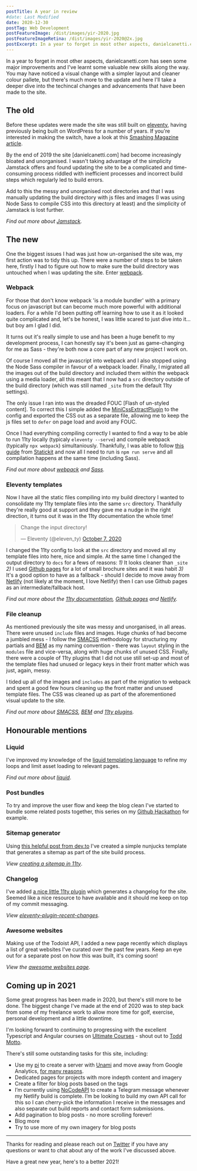 ```yaml
---
postTitle: A year in review
#date: Last Modified
date: 2020-12-30
postTag: Web Development
postFeatureImage: /dist/images/yir-2020.jpg
postFeatureImageRetina: /dist/images/yir-2020@2x.jpg
postExcerpt: In a year to forget in most other aspects, danielcanetti.com has seen some major improvements and I've learnt some valuable new skills along the way.
---
```


In a year to forget in most other aspects, danielcanetti.com has seen some major improvements and I've learnt some valuable new skills along the way. You may have noticed a visual change with a simpler layout and cleaner colour pallete, but there's much more to the update and here I'll take a deeper dive into the techincal changes and advancements that have been made to the site.

## The old

Before these updates were made the site was still built on [eleventy](https://www.11ty.dev/), having previously being built on WordPress for a number of years. If you're interested in making the switch, have a look at this [Smashing Magazine article](https://www.smashingmagazine.com/2020/12/wordpress-eleventy-static-site-generator/).

By the end of 2019 the site [danielcanetti.com] had become increasingly bloated and unorganised. I wasn't taking advantage of the simplicity Jamstack offers and found updating the site to be a complicated and time-consuming process riddled with inefficient processes and incorrect build steps which regularly led to build errors.

Add to this the messy and unorganised root directories and that I was manually updating the build directory with js files and images (I was using Node Sass to compile CSS into this directory at least) and the simplicity of Jamstack is lost further.

*Find out more about [Jamstack](https://jamstack.org/).*

## The new

One the biggest issues I had was just how un-organised the site was, my first action was to tidy this up. There were a number of steps to be taken here, firstly I had to figure out how to make sure the build directory was untouched when I was updating the site. Enter [webpack](https://webpack.js.org/).

### Webpack

For those that don't know webpack 'is a module bundler' with a primary focus on javascript but can become much more powerful with additional loaders. For a while I'd been putting off learning how to use it as it looked quite complicated and, let's be honest, I was little scared to just dive into it... but boy am I glad I did.

It turns out it's really simple to use and has been a huge benefit to my development process, I can honestly say it's been just as game-changing for me as Sass - they're both now a core part of any new project I work on.

Of course I moved all the javascript into webpack and I also stopped using the Node Sass compiler in favour of a webpack loader. Finally, I migrated all the images out of the build directory and included them within the webpack using a media loader, all this meant that I now had a `src` directory outside of the build directory (which was still named `_site` from the default 11ty settings). 

The only issue I ran into was the dreaded FOUC [Flash of un-styled content]. To correct this I simple added the [MiniCssExtractPlugin](https://webpack.js.org/plugins/mini-css-extract-plugin/) to the config and exported the CSS out as a separate file, allowing me to keep the js files set to `defer` on page load and avoid any FOUC.

Once I had everything compiling correctly I wanted to find a way to be able to run 11ty locally (typicaly `eleventy --serve`) and compile webpack (typically `npx webpack`) simultaniously. Thankfully, I was able to follow [this guide](https://statickit.com/guides/eleventy-webpack) from [Statickit](https://statickit.com/) and now all I need to run is `npm run serve` and all compilation happens at the same time (including Sass).

*Find out more about [webpack](https://webpack.js.org/) and [Sass](https://sass-lang.com/).*

### Eleventy templates

Now I have all the static files compiling into my build directory I wanted to consolidate my 11ty template files into the same `src` directory. Thankfully they're really good at support and they gave me a nudge in the right direction, it turns out it was in the 11ty documentation the whole time!

<blockquote class="twitter-tweet"><p lang="en" dir="ltr">Change the input directory!</p>&mdash; Eleventy (@eleven_ty) <a href="https://twitter.com/eleven_ty/status/1313962871634702337?ref_src=twsrc%5Etfw">October 7, 2020</a></blockquote> <script async src="https://platform.twitter.com/widgets.js" charset="utf-8"></script>

I changed the 11ty config to look at the `src` directory and moved all my template files into here, nice and simple. At the same time I changed the output directory to `docs` for a fews of reasons: *1)* It looks cleaner than `_site` *2)* I used [Github pages](https://pages.github.com/) for a lot of small brochure sites and it was habit *3)* It's a good option to have as a fallback - should I decide to move away from [Netlify](https://www.netlify.com/) (not likely at the moment, I love Netlify) then I can use Github pages as an intermediate/fallback host.

*Find out more about the [11ty documentation](https://www.11ty.dev/docs/), [Github pages](https://pages.github.com/) and [Netlify](https://www.netlify.com/).*

### File cleanup

As mentioned previously the site was messy and unorganised, in all areas. There were unused `include` files and images. Huge chunks of had become a jumbled mess - I follow the [SMACSS](http://smacss.com/) methodology for structuring my partials and [BEM](http://getbem.com/) as my naming convention - there was `layout` styling in the `modules` file and vice-versa, along with huge chunks of unused CSS. Finally, there were a couple of 11ty plugins that I did not use still set-up and most of the template files had unused or legacy keys in their front matter which was just, again, messy. 

I tided up all of the images and `includes` as part of the migration to webpack and spent a good few hours cleaning up the front matter and unused template files. The CSS was cleaned up as part of the aforementioned visual update to the site.

*Find out more about [SMACSS](http://smacss.com/), [BEM](http://getbem.com/) and [11ty plugins](https://www.11ty.dev/docs/plugins/).*


## Honourable mentions

### Liquid

I've improved my knowledge of the [liquid templating language](https://shopify.github.io/liquid/basics/introduction/) to refine my loops and limit asset loading to relevant pages.

*Find out more about [liquid](https://shopify.github.io/liquid/basics/introduction/)*.

### Post bundles

To try and improve the user flow and keep the blog clean I've started to bundle some related posts together, this series on my [Github Hackathon](/blog/github-actions-hackathon/) for example.

### Sitemap generator

Using [this helpful post from dev.to](https://dev.to/iarehilton/creating-a-sitemap-in-11ty-2jll) I've created a simple nunjucks template that generates a sitemap as part of the site build process.

*View [creating a sitemap in 11ty](https://dev.to/iarehilton/creating-a-sitemap-in-11ty-2jll)*.

### Changelog

I've added [a nice little 11ty plugin](https://github.com/workeffortwaste/eleventy-plugin-recent-changes/) which generates a changelog for the site. Seemed like a nice resource to have available and it should me keep on top of my commit messaging.

*View [eleventy-plugin-recent-changes](https://github.com/workeffortwaste/eleventy-plugin-recent-changes/)*.

### Awesome websites

Making use of the Todoist API, I added a new page recently which displays a list of great websites I've curated over the past few years. Keep an eye out for a separate post on how this was built, it's coming soon!  

*View the [awesome websites page](/awesome-sites/)*.

## Coming up in 2021

Some great progress has been made in 2020, but there's still more to be done. The biggest change I've made at the end of 2020 was to step back from some of my freelance work to allow more time for golf, exercise, personal development and a little downtime.

I'm looking forward to continuing to progressing with the excellent Typescript and Angular courses on [Ultimate Courses](https://ultimatecourses.com/) - shout out to [Todd Motto](https://twitter.com/toddmotto).

There's still some outstanding tasks for this site, including:

- Use my [pi](https://www.raspberrypi.org/) to create a server with [Unami](https://umami.is/docs/about) and move away from Google Analytics, [for many reasons](https://dev.to/markosaric/why-you-should-remove-google-analytics-from-your-site-5c7h).
- Dedicated pages for projects with more indepth content and imagery
- Create a filter for blog posts based on the tags
- I’m currently using [NoCodeAPI](https://nocodeapi.com/) to create a Telegram message whenever my Netlify build is complete. I’m be looking to build my own API call for this so I can cherry-pick the information I receive in the messages and also separate out build reports and contact form submissions.
- Add pagination to blog posts - no more scrolling forever!
- Blog more
- Try to use more of my own imagery for blog posts

---

Thanks for reading and please reach out on [Twitter](https://twitter.com/dan_canetti/) if you have any questions or want to chat about any of the work I've discussed above.

Have a great new year, here's to a better 2021!
